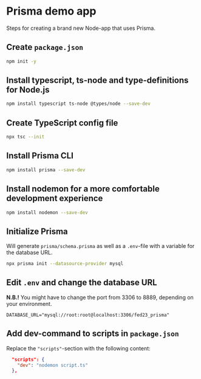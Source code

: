 # Prisma demo app

Steps for creating a brand new Node-app that uses Prisma.

## Create `package.json`

```bash
npm init -y
```

## Install typescript, ts-node and type-definitions for Node.js

```bash
npm install typescript ts-node @types/node --save-dev
```

## Create TypeScript config file

```bash
npx tsc --init
```

## Install Prisma CLI

```bash
npm install prisma --save-dev
```

## Install nodemon for a more comfortable development experience

```bash
npm install nodemon --save-dev
```

## Initialize Prisma

Will generate `prisma/schema.prisma` as well as a `.env`-file with a variable
for the database URL.

```bash
npx prisma init --datasource-provider mysql
```

## Edit `.env` and change the database URL

**N.B.!** You might have to change the port from 3306 to 8889, depending on
your environment.

```env
DATABASE_URL="mysql://root:root@localhost:3306/fed23_prisma"
```

## Add dev-command to scripts in `package.json`

Replace the `"scripts"`-section with the following content:

```json
  "scripts": {
    "dev": "nodemon script.ts"
  },
```
